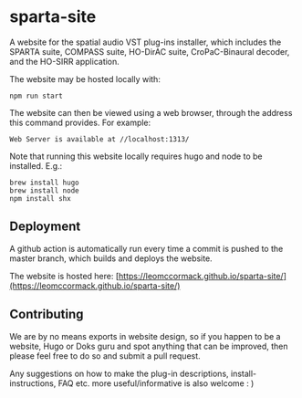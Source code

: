# sparta-site

A website for the spatial audio VST plug-ins installer, which includes the SPARTA suite, COMPASS suite, HO-DirAC suite, CroPaC-Binaural decoder, and the HO-SIRR application.

The website may be hosted locally with:
```
npm run start 
```

The website can then be viewed using a web browser, through the address this command provides. For example:
```
Web Server is available at //localhost:1313/
```

Note that running this website locally requires hugo and node to be installed. E.g.:
```
brew install hugo
brew install node
npm install shx
```

## Deployment

A github action is automatically run every time a commit is pushed to the master branch, which builds and deploys the website.

The website is hosted here: [https://leomccormack.github.io/sparta-site/](https://leomccormack.github.io/sparta-site/)

## Contributing

We are by no means exports in website design, so if you happen to be a website, Hugo or Doks guru and spot anything that can be improved, then please feel free to do so and submit a pull request.

Any suggestions on how to make the plug-in descriptions, install-instructions, FAQ etc. more useful/informative is also welcome : )
